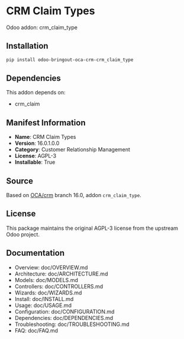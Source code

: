 # CRM Claim Types

Odoo addon: crm_claim_type

## Installation

```bash
pip install odoo-bringout-oca-crm-crm_claim_type
```

## Dependencies

This addon depends on:
- crm_claim

## Manifest Information

- **Name**: CRM Claim Types
- **Version**: 16.0.1.0.0
- **Category**: Customer Relationship Management
- **License**: AGPL-3
- **Installable**: True

## Source

Based on [OCA/crm](https://github.com/OCA/crm) branch 16.0, addon `crm_claim_type`.

## License

This package maintains the original AGPL-3 license from the upstream Odoo project.

## Documentation

- Overview: doc/OVERVIEW.md
- Architecture: doc/ARCHITECTURE.md
- Models: doc/MODELS.md
- Controllers: doc/CONTROLLERS.md
- Wizards: doc/WIZARDS.md
- Install: doc/INSTALL.md
- Usage: doc/USAGE.md
- Configuration: doc/CONFIGURATION.md
- Dependencies: doc/DEPENDENCIES.md
- Troubleshooting: doc/TROUBLESHOOTING.md
- FAQ: doc/FAQ.md
